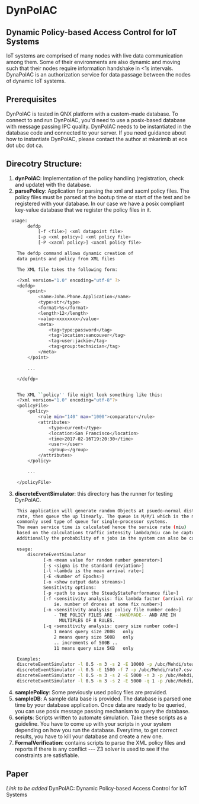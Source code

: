 # DynPolAC
## Dynamic Policy-based Access Control for IoT Systems
IoT systems are comprised of many nodes with live data communication among them. Some of their environments are also dynamic and moving such that their nodes require information handshake in <1s intervals. DynaPolAC is an authorization service for data passage between the nodes of dynamic IoT systems.

## Prerequisites
DynPolAC is tested in QNX platform with a custom-made database. To connect to and run DynPolAC, you'd need to use a posix-based database with message passing IPC quality. DynPolAC needs to be instantiated in the database code and connected to your server.
If you need guidance about how to instantiate DynPolAC, please contact the author at mkarimib at ece dot ubc dot ca.

## Direcotry Structure:
1. **dynPolAC**: Implementation of the policy handling (registration, check and update) with the database.
2. **parsePolicy**: Application for parsing the xml and xacml policy files. The policy files must be parsed at the bootup time or start of the test and be registered with your database. In our case we have a posix compliant key-value database that we register the policy files in it.
```bash
  usage:
        defdp
            [-f <file>] <xml datapoint file>
            [-p <xml policy>] <xml policy file>
            [-P <xacml policy>] <xacml policy file>

    The defdp command allows dynamic creation of
    data points and policy from XML files

    The XML file takes the following form:

    <?xml version="1.0" encoding="utf-8" ?>
    <defdp>
        <point>
            <name>John.Phone.Application</name>
            <type>str</type>
            <format>%s</format>
            <length>12</length>
            <value>xxxxxxxx</value>
            <meta>
                <tag>type:password</tag>
                <tag>location:vancouver</tag>
                <tag>user:jackie</tag>
                <tag>group:technician</tag>
            </meta>
        </point>

        ...

    </defdp>


    The XML ``policy'' file might look something like this:
    <?xml version="1.0" encoding="utf-8"?>
    <policyFile>
        <policy>
            <rule min="140" max="1000">comparator</rule>
            <attributes>
                <type>current</type>
                <location>San Francisco</location>
                <time>2017-02-16T19:20:30</time>
                <user></user>
                <group></group>
            </attributes>
        </policy>

        ...

    </policyFile>
```

3. **discreteEventSimulator**: this directory has the runner for testing DynPolAC.

```bash
    This application will generate random Objects at psuedo-normal distribution
    rate, then queue the up linearly. The queue is M/M/1 which is the most
    commonly used type of queue for single-processor systems.
    The mean service time is calculated hence the service rate (miu)
    based on the calculations traffic intensity lambda/miu can be captured.
    Additionally the probability of n jobs in the system can also be captured.

    usage:
        discreteEventSimulator
              [-m <mean value for random number generator>]
              [-s <sigma is the standard deviation>]
              [-l <lambda is the mean arrival rate>]
              [-E <Number of Epochs>]
              [-o <show output data streams>]
              Sensitivity options:
              [-p <path to save the SteadyStatePerformance file>]
              [-f <sensitivity analysis: fix lambda factor (arrival rate)
                  ie. number of drones at some fix number>]
              [-n <sensitivity analysis: policy file number code>]
                  - THE POLICY FILES ARE --HANDMADE-- AND ARE IN
                    MULTIPLES OF 8 RULES.
              [-q <sensitivity analysis: query size number code>]
                  1 means query size 200B   only
                  2 means query size 500B   only
                  .. increments of 500B ..
                  11 means query size 5KB   only

    Examples:
    discreteEventSimulator -l 0.5 -m 3 -s 2 -E 10000 -p /ubc/Mehdi/steadyState.csv
    discreteEventSimulator -l 0.5 -E 1500 -f 7 -p /ubc/Mehdi/rate7.csv
    discreteEventSimulator -l 0.5 -m 3 -s 2 -E 5000 -n 3 -p /ubc/Mehdi/rule3.csv
    discreteEventSimulator -l 0.5 -m 3 -s 2 -E 5000 -q 1 -p /ubc/Mehdi/queue1.csv
```

4. **samplePolicy**: Some previously used policy files are provided.
5. **sampleDB**: A sample data base is provided. The database is parsed one time by your database application. Once data are ready to be queried, you can use posix message passing mechanism to query the database.
6. **scripts**: Scripts written to automate simulation. Take these scripts as a guideline. You have to come up with your scripts in your system depending on how you run the database. Everytime, to get correct results, you have to kill your database and create a new one.
7. **FormalVerification**: contains scripts to parse the XML policy files and reports if there is any conflict --- Z3 solver is used to see if the constraints are satisfiable.

## Paper
_Link to be added_
DynPolAC: Dynamic Policy-based Access Control for IoT Systems

